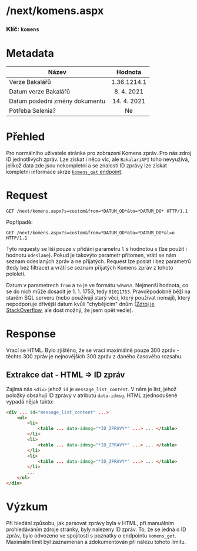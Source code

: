 # **/next/komens.aspx**
### Klíč: `komens`

# Metadata
| Název                             | Hodnota                    |
|-----------------------------------|:--------------------------:|
| Verze Bakalářů                    | 1.36.1214.1                |
| Datum verze Bakalářů              | 8. 4. 2021                 |
| Datum poslední změny dokumentu    | 14. 4. 2021                |
| Potřeba Selenia?                  | Ne                         |

# Přehled
Pro normálního uživatele stránka pro zobrazení Komens zpráv. Pro nás zdroj ID jednotlivých zpráv. Lze získat i něco víc, ale `BakalariAPI` toho nevyužívá, jelikož data zde jsou nekompletní a se znalostí ID zprávy lze získat kompletní informace skrze [`komens_get` endpoint](komens_get.md).

# Request
```http
GET /next/komens.aspx?s=custom&from=*DATUM_OD*&to=*DATUM_DO* HTTP/1.1
```
Popřípadě:
```http
GET /next/komens.aspx?s=custom&from=*DATUM_OD*&to=*DATUM_DO*&l=o HTTP/1.1
```
Tyto requesty se liší pouze v přidání parametru `l` s hodnotou `o` (lze použít i hodnotu `odeslane`). Pokud je takovýto parametr přítomen, vrátí se nám seznam odeslaných zpráv a ne přijatých. Request lze poslat i bez parametrů (tedy bez filtrace) a vrátí se seznam přijatých Komens zpráv z tohoto pololetí.


Datum v parametrech `from` a `to` je ve formátu `%d%m%Y`. Nejmenší hodnota, co se do nich může dosadit je 1. 1. 1753, tedy `01011753`. Pravděpodobně běží na starém SQL serveru (nebo používají starý věci, který používat nemají), který nepodporuje dřívější datum kvůli "chybějícím" dnům ([Zdroj je StackOverflow](https://stackoverflow.com/questions/3310569/what-is-the-significance-of-1-1-1753-in-sql-server), ale dost možný, že jsem opět vedle).

# Response
Vrací se HTML. Bylo zjištěno, že se vrací maximálně pouze 300 zpráv - těchto 300 zpráv je nejnovějších 300 zpráv z daného časového rozsahu.

## Extrakce dat - HTML => ID zpráv
Zajímá nás `<div>` jehož `id` je `message_list_content`. V něm je list, jehož položky obsahují ID zprávy v atributu `data-idmsg`. HTML zjednodušeně vypadá nějak takto:
```html
<div ... id="message_list_content" ...>
    <ul>
        <li>
            <table ... data-idmsg="*ID_ZPRAVY*" ...> ... </table>
        </li>
        <li>
            <table ... data-idmsg="*ID_ZPRAVY*" ...> ... </table>
        </li>
        <li>
            <table ... data-idmsg="*ID_ZPRAVY*" ...> ... </table>
        </li>
        ...
    </ul>
</div>
```

# Výzkum
Při hledání způsobu, jak parsovat zprávy byla v HTML, při manuálním prohledáváním zdroje stránky, byly nalezeny ID zpráv. To, že se jedná o ID zpráv, bylo odvozeno ve spojitosti s poznatky o endpointu `komens_get`. Maximální limit byl zaznamenán a zdokumentován při nálezu tohoto limitu.
